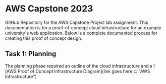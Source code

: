 # AWS Capstone 2023

GitHub Repository for the AWS Capstone Project lab assignment. This documentation is for a proof-of-concept cloud infrastructure for an example university's web application.
Below is a complete documented process for creating this proof of concept design.

## Task 1: Planning
The planning phase required an outline of the cloud infrastructure and a
![AWS Proof of Concept Infrastructure Diagram](link goes here c: "AWS Infrastructure")
